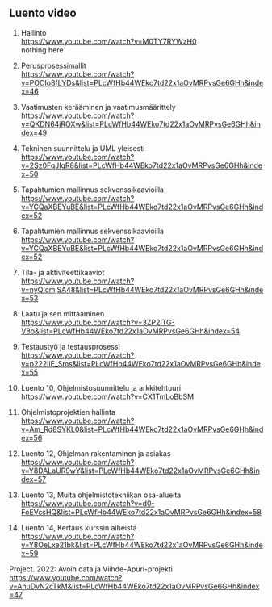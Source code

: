 ## Luento video ##

1. Hallinto  
https://www.youtube.com/watch?v=M0TY7RYWzH0  
nothing here  


2. Perusprosessimallit  
https://www.youtube.com/watch?v=POCIo8fLYDs&list=PLcWfHb44WEko7td22x1aOvMRPvsGe6GHh&index=46


3. Vaatimusten kerääminen ja vaatimusmäärittely  
https://www.youtube.com/watch?v=QKDN64jROXw&list=PLcWfHb44WEko7td22x1aOvMRPvsGe6GHh&index=49


4. Tekninen suunnittelu ja UML yleisesti  
https://www.youtube.com/watch?v=2Sz0FqJIgR8&list=PLcWfHb44WEko7td22x1aOvMRPvsGe6GHh&index=50


5. Tapahtumien mallinnus sekvenssikaavioilla  
https://www.youtube.com/watch?v=YCQaXBEYuBE&list=PLcWfHb44WEko7td22x1aOvMRPvsGe6GHh&index=52  


6. Tapahtumien mallinnus sekvenssikaavioilla  
https://www.youtube.com/watch?v=YCQaXBEYuBE&list=PLcWfHb44WEko7td22x1aOvMRPvsGe6GHh&index=52


7. Tila- ja aktiviteettikaaviot  
https://www.youtube.com/watch?v=nyQIcmjSA48&list=PLcWfHb44WEko7td22x1aOvMRPvsGe6GHh&index=53


8. Laatu ja sen mittaaminen  
https://www.youtube.com/watch?v=3ZP2ITG-V8o&list=PLcWfHb44WEko7td22x1aOvMRPvsGe6GHh&index=54  


9. Testaustyö ja testausprosessi  
https://www.youtube.com/watch?v=p222IiE_Sms&list=PLcWfHb44WEko7td22x1aOvMRPvsGe6GHh&index=55


10. Luento 10, Ohjelmistosuunnittelu ja arkkitehtuuri  
https://www.youtube.com/watch?v=CX1TmLoBbSM


11. Ohjelmistoprojektien hallinta  
https://www.youtube.com/watch?v=Am_Rd8SYKL0&list=PLcWfHb44WEko7td22x1aOvMRPvsGe6GHh&index=56


12. Luento 12, Ohjelman rakentaminen ja asiakas   
https://www.youtube.com/watch?v=Y8DALaUR9wY&list=PLcWfHb44WEko7td22x1aOvMRPvsGe6GHh&index=57


13. Luento 13, Muita ohjelmistotekniikan osa-alueita  
https://www.youtube.com/watch?v=d0-FoEVcsHQ&list=PLcWfHb44WEko7td22x1aOvMRPvsGe6GHh&index=58


14. Luento 14, Kertaus kurssin aiheista  
https://www.youtube.com/watch?v=Y8OeLxe21bk&list=PLcWfHb44WEko7td22x1aOvMRPvsGe6GHh&index=59


Project. 2022: Avoin data ja Viihde-Apuri-projekti  
https://www.youtube.com/watch?v=AnuDvN2cTkM&list=PLcWfHb44WEko7td22x1aOvMRPvsGe6GHh&index=47
